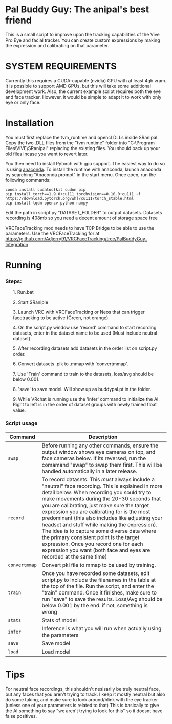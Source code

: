 # Pal Buddy Guy: The anipal's best friend
This is a small script to improve upon the tracking capabilities of the Vive Pro Eye and facial tracker. You can create custom expressions by making the expression and calibrating on that parameter.


# SYSTEM REQUIREMENTS
Currently this requires a CUDA-capable (nvidia) GPU with at least 4gb vram. It is possible to support AMD GPUs, but this will take some additional development work. Also, the current example script requires both the eye and face tracker. However, it would be simple to adapt it to work with only eye or only face.


# Installation
You must first replace the tvm_runtime and opencl DLLs inside SRanipal.
Copy the two .DLL files from the "tvm runtime" folder into "C:\Program Files\VIVE\SRanipal" replacing the existing files. You should back up your old files incase you want to revert later.

You then need to install Pytorch with gpu support. The easiest way to do so is using [anaconda](https://www.anaconda.com/products/individual).
To install the runtime with anaconda, launch anaconda by searching "Anaconda prompt" in the start menu. Once open, run the following commands:
```
conda install cudatoolkit cudnn pip
pip install torch==1.9.0+cu111 torchvision==0.10.0+cu111 -f https://download.pytorch.org/whl/cu111/torch_stable.html
pip install tqdm opencv-python numpy
```

Edit the path in script.py "DATASET_FOLDER" to output datasets. Datasets recording is 408mb so you need a decent amount of storage space free</br>

VRCFaceTracking mod needs to have TCP Bridge to be able to use the parameters. Use the VRCFaceTracking for at https://github.com/Adjerry91/VRCFaceTracking/tree/PalBuddyGuy-Integration

# Running

### Steps:
<ol>1. Run.bat</ol>
<ol>2. Start SRaniple</ol>
<ol>3. Launch VRC with VRCFaceTracking or Neos that can trigger facetracking to be active (Green, not orange).</ol>
<ol>4. On the script.py window use 'record' command to start recording datasets, enter in the dataset name to be used (Must include neutral dataset).</ol>
<ol>5. After recording datasets add datasets in the order list on script.py order.</ol>
<ol>6. Convert datasets .plk to .mmap with 'convertmmap'.</ol>
<ol>7. Use 'Train' command to train to the datasets, loss/avg should be below 0.001.</ol>
<ol>8. 'save' to save model. Will show up as buddypal.pt in the folder.</ol>
<ol>9. While VRchat is running use the 'infer' command to initialize the AI. Right to left is in the order of dataset groups with newly trained float value.</ol> 


### Script usage

|Command|Description|
|---------|-----------|
|`swap`|Before running any other commands, ensure the output window shows eye cameras on top, and face cameras below. If its reversed, run the comamand "swap" to swap them first. This will be handled automatically in a later release.|
|`record`|To record datasets. This *must* always include a "neutral" face recording. This is explained in more detail below. When recording you sould try to make movements during the 20-30 seconds that you are calibrating, just make sure the target expression you are calibrating for is the most predominant (this also includes like adjusting your headset and stuff while making the expression). The idea is to capture some diverse data where the primary consistent point is the target expression. Once you record one for each expression you want (both face and eyes are recorded at the same time)|
|`convertmmap`|Convert pkl file to mmap to be used by training.
|`train`|Once you have recorded some datasets, edit script.py to include the filenames in the table at the top of the file. Run the script, and enter the "train" command. Once it finishes, make sure to run "save" to save the results. Loss/Avg should be below 0.001 by the end. if not, something is wrong|
|`stats`|Stats of model|
|`infer`|Inference is what you will run when actually using the parameters|
|`save`|Save model|
|`load`|Load model|

# Tips
For neutral face recordings, this shouldn't nesisarily be truly neutral face, but any faces that you aren't trying to track. I keep it mostly neutral but also do some taking, and make sure to look around/blink with the eye tracker (unless one of your parameters is related to that)
This is basically to give the AI something to say "we aren't trying to look for this" so it doesnt have false positives.









